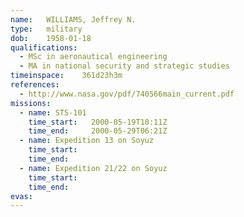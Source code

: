 ```yaml
---
name:	WILLIAMS, Jeffrey N.
type:	military
dob:	1958-01-18
qualifications:
  - MSc in aeronautical engineering
  - MA in national security and strategic studies
timeinspace:	361d23h3m
references:
  - http://www.nasa.gov/pdf/740566main_current.pdf
missions:
  - name: STS-101
    time_start:   2000-05-19T10:11Z
    time_end:     2000-05-29T06:21Z
  - name: Expedition 13 on Soyuz
    time_start:   
    time_end:     
  - name: Expedition 21/22 on Soyuz
    time_start:   
    time_end:     
evas:
---
```

